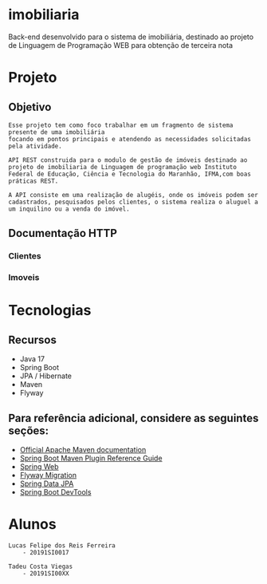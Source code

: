 
# imobiliaria
Back-end desenvolvido para o sistema de imobiliária, destinado ao projeto de Linguagem de Programação WEB para obtenção de terceira nota

# Projeto

## Objetivo
    Esse projeto tem como foco trabalhar em um fragmento de sistema presente de uma imobiliária
    focando em pontos principais e atendendo as necessidades solicitadas pela atividade.

    API REST construida para o modulo de gestão de imóveis destinado ao projeto de imobiliaria de Linguagem de programação web Instituto Federal de Educação, Ciência e Tecnologia do Maranhão, IFMA,com boas práticas REST.

    A API consiste em uma realização de alugéis, onde os imóveis podem ser cadastrados, pesquisados pelos clientes, o sistema realiza o aluguel a um inquilino ou a venda do imóvel.

## Documentação HTTP   

### Clientes

### Imoveis

# Tecnologias

## Recursos
* Java 17
* Spring Boot
* JPA / Hibernate
* Maven
* Flyway


## Para referência adicional, considere as seguintes seções:

* [Official Apache Maven documentation](https://maven.apache.org/guides/index.html)
* [Spring Boot Maven Plugin Reference Guide](https://docs.spring.io/spring-boot/docs/2.3.0.M1/maven-plugin/)
* [Spring Web](https://docs.spring.io/spring-boot/docs/2.3.0.M1/reference/htmlsingle/#boot-features-developing-web-applications)
* [Flyway Migration](https://docs.spring.io/spring-boot/docs/2.3.0.M1/reference/htmlsingle/#howto-execute-flyway-database-migrations-on-startup)
* [Spring Data JPA](https://docs.spring.io/spring-boot/docs/2.3.0.M1/reference/htmlsingle/#boot-features-jpa-and-spring-data)
* [Spring Boot DevTools](https://docs.spring.io/spring-boot/docs/2.3.0.M1/reference/htmlsingle/#using-boot-devtools)

# Alunos
    Lucas Felipe dos Reis Ferreira
        - 20191SI0017

    Tadeu Costa Viegas
        - 20191SI00XX
